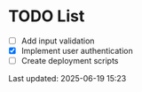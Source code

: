 # TODO List

- [ ] Add input validation
- [x] Implement user authentication
- [ ] Create deployment scripts

Last updated: 2025-06-19 15:23
